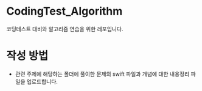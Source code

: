 # CodingTest_Algorithm
코딩테스트 대비와 알고리즘 연습을 위한 레포입니다.


# 작성 방법
- 관련 주제에 해당하는 폴더에 풀이한 문제의 swift 파일과 개념에 대한 내용정리 파일을 업로드합니다.
